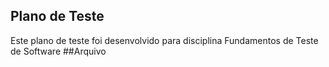 ## Plano de Teste
Este plano de teste foi desenvolvido para disciplina Fundamentos de Teste de Software
##Arquivo
